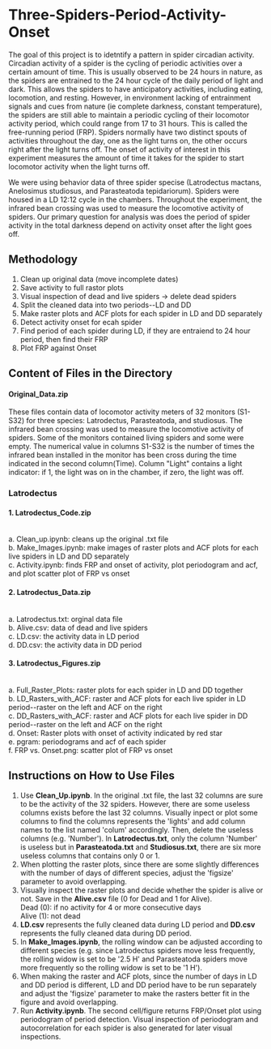 # Three-Spiders-Period-Activity-Onset
The goal of this project is to idetntify a pattern in spider circadian activity. Circadian activity of a spider is the cycling of periodic activities over a certain amount of time. This is usually observed to be 24 hours in nature, as the spiders are entrained to the 24 hour cycle of the daily period of light and dark. This allows the spiders to have anticipatory activities, including eating, locomotion, and resting. However, in environment lacking of entrainment signals and cues from nature (ie complete darkness, constant temperature), the spiders are still able to maintain a periodic cycling of their locomotor activity period, which could range from 17 to 31 hours. This is called the free-running period (FRP). Spiders normally have two distinct spouts of activities throughout the day, one as the light turns on, the other occurs right after the light turns off. The onset of activity of interest in this experiment measures the amount of time it takes for the spider to start locomotor activity when the light turns off. 

We were using behavior data of three spider specise (Latrodectus mactans, Anelosimus studiosus, and Parasteatoda tepidariorum). Spiders were housed in a LD 12:12 cycle in the chambers. Throughout the experiment, the infrared bean crossing was used to measure the locomotive activity of spiders. Our primary question for analysis was does the period of spider activity in the total darkness depend on activity onset after the light goes off. 

## Methodology
1. Clean up original data (move incomplete dates)
2. Save activity to full rastor plots 
3. Visual inspection of dead and live spiders -> delete dead spiders
4. Split the cleaned data into two periods--LD and DD 
5. Make raster plots and ACF plots for each spider in LD and DD separately
6. Detect activity onset for ecah spider 
7. Find period of each spider during LD, if they are entraiend to 24 hour period, then find their FRP
8. Plot FRP against Onset

## Content of Files in the Directory
#### Original_Data.zip
These files contain data of locomotor activity meters of 32 monitors (S1-S32) for three species: Latrodectus, Parasteatoda, and studiosus.  The infrared bean crossing was used to measure the locomotive activity of spiders. Some of the monitors contained living spiders and some were empty. The numerical value in columns S1-S32 is the number of times the infrared bean installed in the monitor has been cross during the time indicated in the second column(Time). Column "Light" contains a light indicator: if 1, the light was on in the chamber, if zero, the light was off.

### Latrodectus
#### 1. Latrodectus_Code.zip
  <br>a. Clean_up.ipynb: cleans up the original .txt file
  <br>b. Make_Images.ipynb: make images of raster plots and ACF plots for each live spiders in LD and DD separately
  <br>c. Activity.ipynb: finds FRP and onset of activity, plot periodogram and acf, and plot scatter plot of FRP vs onset
#### 2. Latrodectus_Data.zip
  <br>a. Latrodectus.txt: orginal data file
  <br>b. Alive.csv: data of dead and live spiders
  <br>c. LD.csv: the activity data in LD period
  <br>d. DD.csv: the activity data in DD period
#### 3. Latrodectus_Figures.zip
  <br>a. Full_Raster_Plots: raster plots for each spider in LD and DD together
  <br>b. LD_Rasters_with_ACF: raster and ACF plots for each live spider in LD period--raster on the left and ACF on the right
  <br>c. DD_Rasters_with_ACF: raster and ACF plots for each live spider in DD period--raster on the left and ACF on the right
  <br>d. Onset: Raster plots with onset of activity indicated by red star
  <br>e. pgram: periodograms and acf of each spider
  <br>f. FRP vs. Onset.png: scatter plot of FRP vs onset

## Instructions on How to Use Files 
1. Use **Clean_Up.ipynb**. In the original .txt file, the last 32 columns are sure to be the activity of the 32 spiders. However, there are some useless columns exists before the last 32 columns. Visually inpect or plot some columns to find the columns represents the 'lights' and add column names to the list named 'colum' accordingly. Then, delete the useless columns (e.g. 'Number'). In **Latrodectus.txt**, only the column 'Number' is useless but in **Parasteatoda.txt** and **Studiosus.txt**, there are six more useless columns that contains only 0 or 1.
2. When plotting the raster plots, since there are some slightly differences with the number of days of different species, adjust the 'figsize' parameter to avoid overlapping.
3. Visually inspect the raster plots and decide whether the spider is alive or not. Save in the **Alive.csv** file (0 for Dead and 1 for Alive).
   <br> Dead (0): if no activity for 4 or more consecutive days
   <br> Alive (1): not dead 
4. **LD.csv** represents the fully cleaned data during LD period and **DD.csv** represents the fully cleaned data during DD period.
5. In **Make_Images.ipynb**, the rolling window can be adjusted according to different species (e.g. since Latrodectus spiders move less frequently, the rolling widow is set to be '2.5 H' and Parasteatoda spiders move more frequently so the rolling widow is set to be '1 H').
6. When making the raster and ACF plots, since the number of days in LD and DD period is different, LD and DD period have to be run separately and adjust the 'figsize' parameter to make the rasters better fit in the figure and avoid overlapping.
7. Run **Activity.ipynb**. The second cell/figure returns FRP/Onset plot using periodogram of period detection. Visual inspection of periodogram and autocorrelation for each spider is also generated for later visual inspections. 

